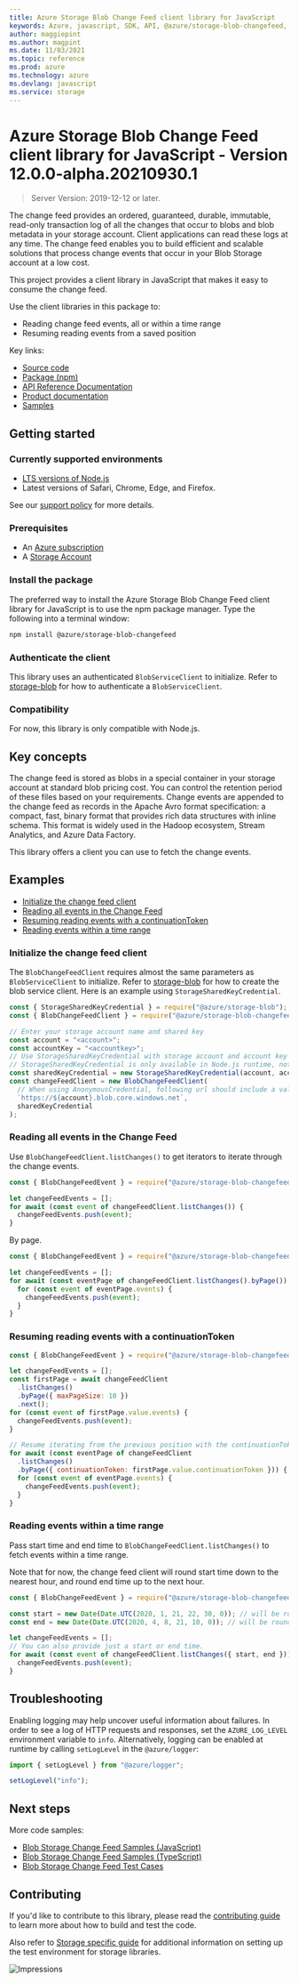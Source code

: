 ```yaml
---
title: Azure Storage Blob Change Feed client library for JavaScript
keywords: Azure, javascript, SDK, API, @azure/storage-blob-changefeed, storage
author: maggiepint
ms.author: magpint
ms.date: 11/03/2021
ms.topic: reference
ms.prod: azure
ms.technology: azure
ms.devlang: javascript
ms.service: storage
---
```


# Azure Storage Blob Change Feed client library for JavaScript - Version 12.0.0-alpha.20210930.1 


> Server Version: 2019-12-12 or later.

The change feed provides an ordered, guaranteed, durable, immutable, read-only transaction log of all the changes that occur to blobs and blob metadata in your storage account. Client applications can read these logs at any time. The change feed enables you to build efficient and scalable solutions that process change events that occur in your Blob Storage account at a low cost.

This project provides a client library in JavaScript that makes it easy to consume the change feed.

Use the client libraries in this package to:

- Reading change feed events, all or within a time range
- Resuming reading events from a saved position

Key links:
- [Source code](https://github.com/Azure/azure-sdk-for-js/tree/main/sdk/storage/storage-blob-changefeed)
- [Package (npm)](https://www.npmjs.com/package/@azure/storage-blob-changefeed/)
- [API Reference Documentation](https://docs.microsoft.com/javascript/api/@azure/storage-blob-changefeed)
- [Product documentation](https://docs.microsoft.com/azure/storage/blobs/storage-blob-change-feed)
- [Samples](https://github.com/Azure/azure-sdk-for-js/tree/main/sdk/storage/storage-blob-changefeed/samples)

## Getting started

### Currently supported environments

- [LTS versions of Node.js](https://nodejs.org/about/releases/)
- Latest versions of Safari, Chrome, Edge, and Firefox.

See our [support policy](https://github.com/Azure/azure-sdk-for-js/blob/main/SUPPORT.md) for more details.

### Prerequisites

- An [Azure subscription](https://azure.microsoft.com/free/) 
- A [Storage Account](https://docs.microsoft.com/azure/storage/blobs/storage-quickstart-blobs-portal)

### Install the package

The preferred way to install the Azure Storage Blob Change Feed client library for JavaScript is to use the npm package manager. Type the following into a terminal window:

```bash
npm install @azure/storage-blob-changefeed
```

### Authenticate the client

This library uses an authenticated `BlobServiceClient` to initialize. Refer to [storage-blob](https://github.com/Azure/azure-sdk-for-js/tree/main/sdk/storage/storage-blob#authenticate-the-client) for how to authenticate a `BlobServiceClient`.

### Compatibility

For now, this library is only compatible with Node.js.

## Key concepts

The change feed is stored as blobs in a special container in your storage account at standard blob pricing cost. You can control the retention period of these files based on your requirements. Change events are appended to the change feed as records in the Apache Avro format specification: a compact, fast, binary format that provides rich data structures with inline schema. This format is widely used in the Hadoop ecosystem, Stream Analytics, and Azure Data
Factory.

This library offers a client you can use to fetch the change events.

## Examples

- [Initialize the change feed client](#initialize-the-change-feed-client "Initialize the change feed client")
- [Reading all events in the Change Feed](#reading-all-events-in-the-change-feed "Reading all events in the Change Feed")
- [Resuming reading events with a continuationToken](#resuming-reading-events-with-a-continuationtoken "Resuming reading events with a continuationToken")
- [Reading events within a time range](#reading-events-within-a-time-range "Reading events within a time range")

### Initialize the change feed client

The `BlobChangeFeedClient` requires almost the same parameters as `BlobServiceClient` to initialize. Refer to [storage-blob](https://github.com/Azure/azure-sdk-for-js/tree/main/sdk/storage/storage-blob#create-the-blob-service-client) for how to create the blob service client. Here is an example using `StorageSharedKeyCredential`.

```javascript
const { StorageSharedKeyCredential } = require("@azure/storage-blob");
const { BlobChangeFeedClient } = require("@azure/storage-blob-changefeed");

// Enter your storage account name and shared key
const account = "<account>";
const accountKey = "<accountkey>";
// Use StorageSharedKeyCredential with storage account and account key
// StorageSharedKeyCredential is only available in Node.js runtime, not in browsers
const sharedKeyCredential = new StorageSharedKeyCredential(account, accountKey);
const changeFeedClient = new BlobChangeFeedClient(
  // When using AnonymousCredential, following url should include a valid SAS or support public access
  `https://${account}.blob.core.windows.net`,
  sharedKeyCredential
);
```

### Reading all events in the Change Feed

Use `BlobChangeFeedClient.listChanges()` to get iterators to iterate through the change events.

```javascript
const { BlobChangeFeedEvent } = require("@azure/storage-blob-changefeed");

let changeFeedEvents = [];
for await (const event of changeFeedClient.listChanges()) {
  changeFeedEvents.push(event);
}
```

By page.

```javascript
const { BlobChangeFeedEvent } = require("@azure/storage-blob-changefeed");

let changeFeedEvents = [];
for await (const eventPage of changeFeedClient.listChanges().byPage()) {
  for (const event of eventPage.events) {
    changeFeedEvents.push(event);
  }
}
```

### Resuming reading events with a continuationToken

```javascript
const { BlobChangeFeedEvent } = require("@azure/storage-blob-changefeed");

let changeFeedEvents = [];
const firstPage = await changeFeedClient
  .listChanges()
  .byPage({ maxPageSize: 10 })
  .next();
for (const event of firstPage.value.events) {
  changeFeedEvents.push(event);
}

// Resume iterating from the previous position with the continuationToken.
for await (const eventPage of changeFeedClient
  .listChanges()
  .byPage({ continuationToken: firstPage.value.continuationToken })) {
  for (const event of eventPage.events) {
    changeFeedEvents.push(event);
  }
}
```

### Reading events within a time range

Pass start time and end time to `BlobChangeFeedClient.listChanges()` to fetch events within a time range.

Note that for now, the change feed client will round start time down to the nearest hour, and round end time up to the next hour.

```javascript
const { BlobChangeFeedEvent } = require("@azure/storage-blob-changefeed");

const start = new Date(Date.UTC(2020, 1, 21, 22, 30, 0)); // will be rounded down to 22:00
const end = new Date(Date.UTC(2020, 4, 8, 21, 10, 0)); // will be rounded up to 22:00

let changeFeedEvents = [];
// You can also provide just a start or end time.
for await (const event of changeFeedClient.listChanges({ start, end })) {
  changeFeedEvents.push(event);
}
```

## Troubleshooting

Enabling logging may help uncover useful information about failures. In order to see a log of HTTP requests and responses, set the `AZURE_LOG_LEVEL` environment variable to `info`. Alternatively, logging can be enabled at runtime by calling `setLogLevel` in the `@azure/logger`:

```javascript
import { setLogLevel } from "@azure/logger";

setLogLevel("info");
```

## Next steps

More code samples:

- [Blob Storage Change Feed Samples (JavaScript)](https://github.com/Azure/azure-sdk-for-js/tree/main/sdk/storage/storage-blob-changefeed/samples/javascript)
- [Blob Storage Change Feed Samples (TypeScript)](https://github.com/Azure/azure-sdk-for-js/tree/main/sdk/storage/storage-blob-changefeed/samples/typescript)
- [Blob Storage Change Feed Test Cases](https://github.com/Azure/azure-sdk-for-js/tree/main/sdk/storage/storage-blob-changefeed/test/)

## Contributing

If you'd like to contribute to this library, please read the [contributing guide](https://github.com/Azure/azure-sdk-for-js/blob/main/CONTRIBUTING.md) to learn more about how to build and test the code.

Also refer to [Storage specific guide](https://github.com/Azure/azure-sdk-for-js/blob/main/sdk/storage/CONTRIBUTING.md) for additional information on setting up the test environment for storage libraries.

![Impressions](https://azure-sdk-impressions.azurewebsites.net/api/impressions/azure-sdk-for-js%2Fsdk%2Fstorage%2Fstorage-blob-changefeed%2FREADME.png)

